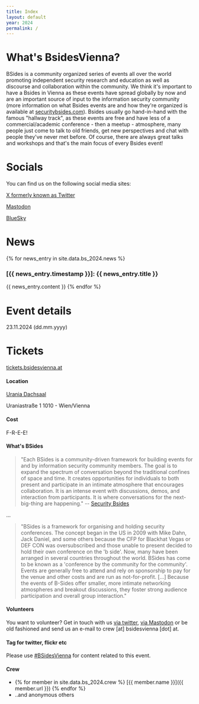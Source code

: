```yaml
---
title: Index
layout: default
year: 2024
permalink: /
---
```


# What's BsidesVienna?

BSides is a community organized series of events all over the world promoting independent security research and education as well as discourse and collaboration within the community. We think it's important to have a Bsides in Vienna as these events have spread globally by now and are an important source of input to the information security community (more information on what Bsides events are and how they're organized is available at [securitybsides.com](http://www.securitybsides.com)). Bsides usually go hand-in-hand with the famous "hallway track", as these events are free and have less of a commercial/academic conference - then a meetup - atmosphere, many people just come to talk to old friends, get new perspectives and chat with people they've never met before. Of course, there are always great talks and workshops and that's the main focus of every Bsides event!

# Socials

You can find us on the following social media sites:

[X formerly known as Twitter](https://twitter.com/BSidesVienna)

[Mastodon](https://infosec.exchange/@bsidesvienna)

[BlueSky](https://bsky.app/profile/bsidesvienna.at)

# News

{% for news_entry in site.data.bs_2024.news %}
### [{{ news_entry.timestamp }}]: {{ news_entry.title }}
{{ news_entry.content }}
{% endfor %}

# Event details

23.11.2024 (dd.mm.yyyy)

# Tickets

[tickets.bsidesvienna.at](https://tickets.bsidesvienna.at)

#### Location

[Urania Dachsaal](https://www.vhs.at/de/ueber-die-vhs/veranstaltungszentren#1010-wien-vhs-wiener-urania-veranstaltungssale)

Uraniastraße 1
1010 - Wien/Vienna

#### Cost

F-R-E-E!

#### What's BSides

> "Each BSides is a community-driven framework for building events for and by information security community members.  The goal is to expand the spectrum of conversation beyond the traditional confines of space and time.  It creates opportunities for individuals to both present and participate in an intimate atmosphere that encourages collaboration. It is an intense event with discussions, demos, and interaction from participants. It is where conversations for the next-big-thing are happening."
-- [Security Bsides](http://www.securitybsides.com)

...

> "BSides is a framework for organising and holding security conferences. The concept began in the US in 2009 with Mike Dahn, Jack Daniel, and some others because the CFP for Blackhat Vegas or DEF CON was oversubscribed and those unable to present decided to hold their own conference on the 'b side'. Now, many have been arranged in several countries throughout the world. BSides has come to be known as a 'conference by the community for the community'. Events are generally free to attend and rely on sponsorship to pay for the venue and other costs and are run as not-for-profit. [...]  Because the events of B-Sides offer smaller, more intimate networking atmospheres and breakout discussions, they foster strong audience participation and overall group interaction."

#### Volunteers

You want to volunteer? Get in touch with us [via twitter](https://twitter.com/BSidesVienna), [via Mastodon](https://infosec.exchange/@bsidesvienna) or be old fashioned and send us an e-mail to crew [at] bsidesvienna [dot] at.

#### Tag for twitter, flickr etc

Please use [#BSidesVienna](https://twitter.com/search?q=bsidesvienna) for content related to this event.

#### Crew

* {% for member in site.data.bs_2024.crew %} [{{ member.name }}]({{ member.url }}) {% endfor %}
* ..and anonymous others
